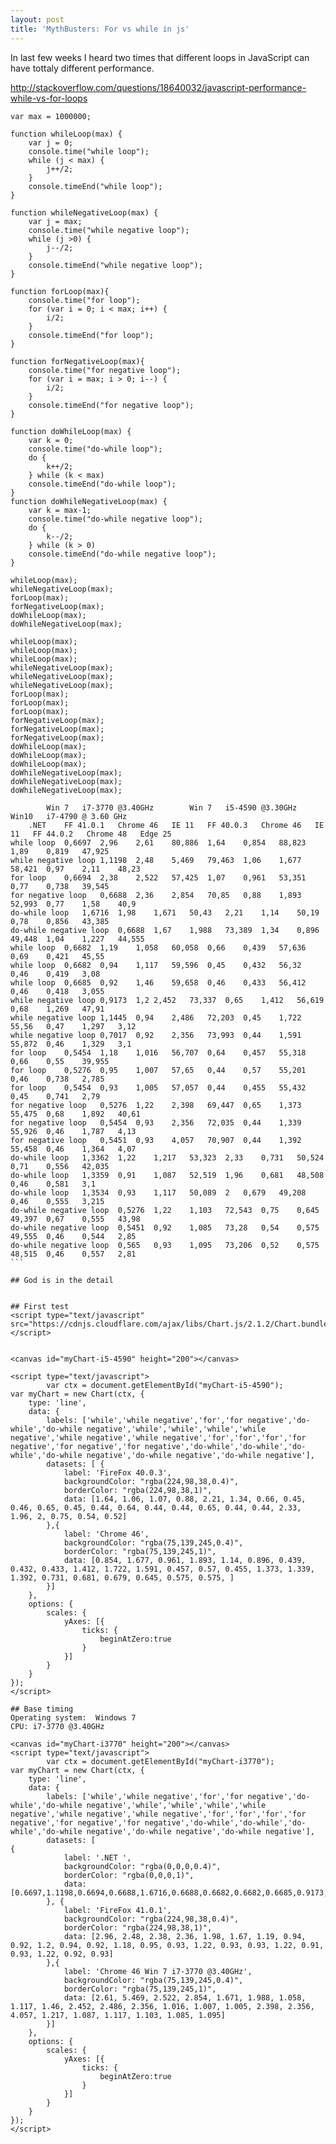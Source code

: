 ```yaml
---
layout: post
title: 'MythBusters: For vs while in js'
---
```


In last few weeks I heard two times that different loops in JavaScript can have tottaly different performance.


http://stackoverflow.com/questions/18640032/javascript-performance-while-vs-for-loops

```
var max = 1000000;

function whileLoop(max) {
    var j = 0;
    console.time("while loop");
    while (j < max) {
        j++/2;
    }
    console.timeEnd("while loop");
}

function whileNegativeLoop(max) {
    var j = max;
    console.time("while negative loop");
    while (j >0) {
        j--/2;
    }
    console.timeEnd("while negative loop");
}

function forLoop(max){
    console.time("for loop");
    for (var i = 0; i < max; i++) {
        i/2;
    }
    console.timeEnd("for loop");
}

function forNegativeLoop(max){
    console.time("for negative loop");
    for (var i = max; i > 0; i--) {
        i/2;
    }
    console.timeEnd("for negative loop");
}

function doWhileLoop(max) {
    var k = 0;
    console.time("do-while loop");
    do {
        k++/2;
    } while (k < max)
    console.timeEnd("do-while loop");
}
function doWhileNegativeLoop(max) {
    var k = max-1;
    console.time("do-while negative loop");
    do {
        k--/2;
    } while (k > 0)
    console.timeEnd("do-while negative loop");
}

whileLoop(max);
whileNegativeLoop(max);
forLoop(max);
forNegativeLoop(max);
doWhileLoop(max);
doWhileNegativeLoop(max);

whileLoop(max);
whileLoop(max);
whileLoop(max);
whileNegativeLoop(max);
whileNegativeLoop(max);
whileNegativeLoop(max);
forLoop(max);
forLoop(max);
forLoop(max);
forNegativeLoop(max);
forNegativeLoop(max);
forNegativeLoop(max);
doWhileLoop(max);
doWhileLoop(max);
doWhileLoop(max);
doWhileNegativeLoop(max);
doWhileNegativeLoop(max);
doWhileNegativeLoop(max);
```


````
		Win 7	i7-3770 @3.40GHz		Win 7	i5-4590 @3.30GHz		Win10	i7-4790 @ 3.60 GHz	
	.NET	FF 41.0.1	Chrome 46	IE 11	FF 40.0.3	Chrome 46	IE 11	FF 44.0.2	Chrome 48	Edge 25
while loop	0,6697	2,96	2,61	80,886	1,64	0,854	88,823	1,89	0,819	47,925
while negative loop	1,1198	2,48	5,469	79,463	1,06	1,677	58,421	0,97	2,11	48,23
for loop	0,6694	2,38	2,522	57,425	1,07	0,961	53,351	0,77	0,738	39,545
for negative loop	0,6688	2,36	2,854	70,85	0,88	1,893	52,993	0,77	1,58	40,9
do-while loop	1,6716	1,98	1,671	50,43	2,21	1,14	50,19	0,78	0,856	43,385
do-while negative loop	0,6688	1,67	1,988	73,389	1,34	0,896	49,448	1,04	1,227	44,555
while loop	0,6682	1,19	1,058	60,058	0,66	0,439	57,636	0,69	0,421	45,55
while loop	0,6682	0,94	1,117	59,596	0,45	0,432	56,32	0,46	0,419	3,08
while loop	0,6685	0,92	1,46	59,658	0,46	0,433	56,412	0,46	0,418	3,055
while negative loop	0,9173	1,2	2,452	73,337	0,65	1,412	56,619	0,68	1,269	47,91
while negative loop	1,1445	0,94	2,486	72,203	0,45	1,722	55,56	0,47	1,297	3,12
while negative loop	0,7017	0,92	2,356	73,993	0,44	1,591	55,872	0,46	1,329	3,1
for loop	0,5454	1,18	1,016	56,707	0,64	0,457	55,318	0,66	0,55	39,955
for loop	0,5276	0,95	1,007	57,65	0,44	0,57	55,201	0,46	0,738	2,785
for loop	0,5454	0,93	1,005	57,057	0,44	0,455	55,432	0,45	0,741	2,79
for negative loop	0,5276	1,22	2,398	69,447	0,65	1,373	55,475	0,68	1,892	40,61
for negative loop	0,5454	0,93	2,356	72,035	0,44	1,339	55,926	0,46	1,787	4,13
for negative loop	0,5451	0,93	4,057	70,907	0,44	1,392	55,458	0,46	1,364	4,07
do-while loop	1,3362	1,22	1,217	53,323	2,33	0,731	50,524	0,71	0,556	42,035
do-while loop	1,3359	0,91	1,087	52,519	1,96	0,681	48,508	0,46	0,581	3,1
do-while loop	1,3534	0,93	1,117	50,089	2	0,679	49,208	0,46	0,555	3,215
do-while negative loop	0,5276	1,22	1,103	72,543	0,75	0,645	49,397	0,67	0,555	43,98
do-while negative loop	0,5451	0,92	1,085	73,28	0,54	0,575	49,555	0,46	0,544	2,85
do-while negative loop	0,565	0,93	1,095	73,206	0,52	0,575	48,515	0,46	0,557	2,81
```

## God is in the detail


## First test
<script type="text/javascript" src="https://cdnjs.cloudflare.com/ajax/libs/Chart.js/2.1.2/Chart.bundle.min.js"></script>


<canvas id="myChart-i5-4590" height="200"></canvas>

<script type="text/javascript">
        var ctx = document.getElementById("myChart-i5-4590");
var myChart = new Chart(ctx, {
    type: 'line',
    data: {
        labels: ['while','while negative','for','for negative','do-while','do-while negative','while','while','while','while negative','while negative','while negative','for','for','for','for negative','for negative','for negative','do-while','do-while','do-while','do-while negative','do-while negative','do-while negative'],
        datasets: [ {
            label: 'FireFox 40.0.3',
            backgroundColor: "rgba(224,98,38,0.4)",
            borderColor: "rgba(224,98,38,1)",
            data: [1.64, 1.06, 1.07, 0.88, 2.21, 1.34, 0.66, 0.45, 0.46, 0.65, 0.45, 0.44, 0.64, 0.44, 0.44, 0.65, 0.44, 0.44, 2.33, 1.96, 2, 0.75, 0.54, 0.52]
        },{
            label: 'Chrome 46',
            backgroundColor: "rgba(75,139,245,0.4)",
            borderColor: "rgba(75,139,245,1)",
            data: [0.854, 1.677, 0.961, 1.893, 1.14, 0.896, 0.439, 0.432, 0.433, 1.412, 1.722, 1.591, 0.457, 0.57, 0.455, 1.373, 1.339, 1.392, 0.731, 0.681, 0.679, 0.645, 0.575, 0.575, ]
        }]
    },
    options: {
        scales: {
            yAxes: [{
                ticks: {
                    beginAtZero:true
                }
            }]
        }
    }
});
</script>

## Base timing
Operating system:  Windows 7 
CPU: i7-3770 @3.40GHz

<canvas id="myChart-i3770" height="200"></canvas>
<script type="text/javascript">
        var ctx = document.getElementById("myChart-i3770");
var myChart = new Chart(ctx, {
    type: 'line',
    data: {
        labels: ['while','while negative','for','for negative','do-while','do-while negative','while','while','while','while negative','while negative','while negative','for','for','for','for negative','for negative','for negative','do-while','do-while','do-while','do-while negative','do-while negative','do-while negative'],
        datasets: [
{
            label: '.NET ',
            backgroundColor: "rgba(0,0,0,0.4)",
            borderColor: "rgba(0,0,0,1)",
            data: [0.6697,1.1198,0.6694,0.6688,1.6716,0.6688,0.6682,0.6682,0.6685,0.9173,1.1445,0.7017,0.5454,0.5276,0.5454,0.5276,0.5454,0.5451,1.3362,1.3359,1.3534,0.5276,0.5451,0.565]
        }, {
            label: 'FireFox 41.0.1',
            backgroundColor: "rgba(224,98,38,0.4)",
            borderColor: "rgba(224,98,38,1)",
            data: [2.96, 2.48, 2.38, 2.36, 1.98, 1.67, 1.19, 0.94, 0.92, 1.2, 0.94, 0.92, 1.18, 0.95, 0.93, 1.22, 0.93, 0.93, 1.22, 0.91, 0.93, 1.22, 0.92, 0.93]
        },{
            label: 'Chrome 46 Win 7 i7-3770 @3.40GHz',
            backgroundColor: "rgba(75,139,245,0.4)",
            borderColor: "rgba(75,139,245,1)",
            data: [2.61, 5.469, 2.522, 2.854, 1.671, 1.988, 1.058, 1.117, 1.46, 2.452, 2.486, 2.356, 1.016, 1.007, 1.005, 2.398, 2.356, 4.057, 1.217, 1.087, 1.117, 1.103, 1.085, 1.095]
        }]
    },
    options: {
        scales: {
            yAxes: [{
                ticks: {
                    beginAtZero:true
                }
            }]
        }
    }
});
</script>